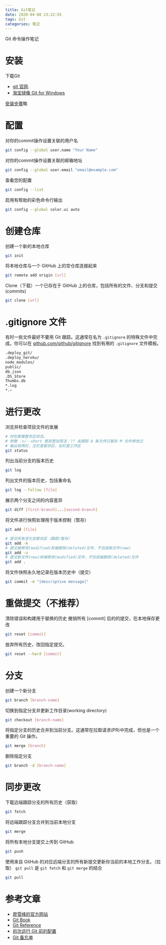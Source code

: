```yaml
---
title: Git笔记
date: 2020-04-08 23:22:55
tags: Git
categories: 笔记
---
```


Git 命令操作笔记

# 安装

下载Git
- [git 官网](https://git-scm.com/downloads).
- [淘宝镜像 Git for Windows ](https://npm.taobao.org/mirrors/git-for-windows/)
<!-- more -->
[安装步骤](#)略

# 配置
对你的commit操作设置关联的用户名
```bash
git config --global user.name "Your Name"
```
对你的commit操作设置关联的邮箱地址
```bash
git config --global user.email "email@example.com"
```
查看您的配置
```bash
git config --list
```
启用有帮助的彩色命令行输出
```bash
git config --global color.ui auto
```

# 创建仓库
创建一个新的本地仓库
```bash
git init
```
将本地仓库与一个 GitHub 上的空仓库连接起来
```bash
git remote add origin [url]
```
Clone（下载）一个已存在于 GitHub 上的仓库，包括所有的文件、分支和提交(commits)
```bash
git clone [url]
```

# .gitignore 文件
有时一些文件最好不要用 Git 跟踪。这通常在名为 `.gitignore` 的特殊文件中完成。你可以在 [github.com/github/gitignore](https://github.com/github/gitignore) 找到有用的 `.gitignore` 文件模板。
```bash 本博客的 .gitignore 文件
.deploy_git/
.deploy_heroku/
node_modules/
public/
db.json
.DS_Store
Thumbs.db
*.log
*.~
```

# 进行更改

浏览并检查项目文件的发展
```bash
# 时刻掌握暂存区状态。
# 参数 -s/--short 使其更加简洁：?? 未跟踪 A 新文件已暂存 M 文件修改过
# 输出有两栏，左栏是暂存区，右栏是工作区
git status
```
列出当前分支的版本历史
```bash
git log
```
列出文件的版本历史，包括重命名
```bash
git log --follow [file]
```
展示两个分支之间的内容差异
```bash
git diff [first-branch]...[second-branch]
```
将文件进行快照处理用于版本控制（暂存）
```bash
git add [file]

# 提交所有变化到暂存区（跟踪/暂存）
git add -A
# 提交被修改(modified)和被删除(deleted)文件，不包括新文件(new)
git add -u
# 提交新文件(new)和被修改(modified)文件，不包括被删除(deleted)文件
git add .
```
将文件快照永久地记录在版本历史中（提交）
```bash
git commit -m "[descriptive message]"
```

# 重做提交（不推荐）
清除错误和构建用于替换的历史
撤销所有 [commit] 后的的提交，在本地保存更改
```bash
git reset [commit]
```
放弃所有历史，改回指定提交。
```bash
git reset --hard [commit]
```

# 分支
创建一个新分支
```bash
git branch [branch-name]
```
切换到指定分支并更新工作目录(working directory)
```bash
git checkout [branch-name]
```
将指定分支的历史合并到当前分支。这通常在拉取请求(PR)中完成，但也是一个重要的 Git 操作。
```bash
git merge [branch]
```
删除指定分支
```bash
git branch -d [branch-name]
```

# 同步更改
下载远端跟踪分支的所有历史（获取）
```bash
git fetch
```
将远端跟踪分支合并到当前本地分支
```bash
git merge
```
将所有本地分支提交上传到 GitHub
```bash
git push
```
使用来自 GitHub 的对应远端分支的所有新提交更新你当前的本地工作分支。（拉取）
`git pull` 是 `git fetch` 和 `git merge` 的结合
```bash
git pull
```



# 参考文章
- [廖雪峰的官方网站](https://www.liaoxuefeng.com/wiki/896043488029600)
- [Git Book](https://git-scm.com/book/zh/v2/)
- [Git Reference](https://git-scm.com/docs)
- [初次运行 Git 前的配置 ](https://git-scm.com/book/zh/v2/起步-初次运行-Git-前的配置)
- [Git 备忘单](https://training.github.com/downloads/zh_CN/github-git-cheat-sheet/)